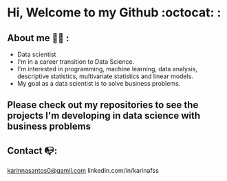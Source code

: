 # Hi, Welcome to my Github  :octocat: :

## About me :ok_woman: :
- Data scientist
- I'm in a career transition to Data Science.
- I'm interested in programming, machine learning, data analysis, descriptive statistics, multivariate statistics and linear models.
- My goal as a data scientist is to solve business problems.

## Please check out my repositories to see the projects I'm developing in data science with business problems

## Contact :mailbox_with_no_mail:: 
karinnasantos0@gamil.com    linkedin.com/in/karinafss

